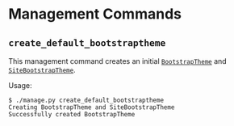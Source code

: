 # Management Commands

## `create_default_bootstraptheme`

This management command creates an initial [`BootstrapTheme`](./models.md#bootstraptheme) and [`SiteBootstrapTheme`](./models.md#sitebootstraptheme).

Usage:

```console
$ ./manage.py create_default_bootstraptheme
Creating BootstrapTheme and SiteBootstrapTheme
Successfully created BootstrapTheme
```
